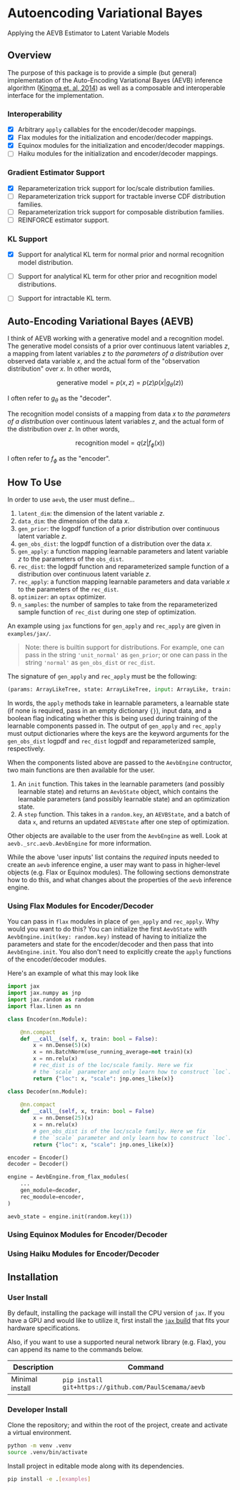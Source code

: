 # Autoencoding Variational Bayes
Applying the AEVB Estimator to Latent Variable Models

## Overview

The purpose of this package is to provide a simple (but general) implementation of the Auto-Encoding Variational Bayes (AEVB) inference algorithm ([Kingma et. al, 2014](https://arxiv.org/abs/1312.6114)) as well as a composable and interoperable interface for the implementation.

### Interoperability
- [x] Arbitrary `apply` callables for the encoder/decoder mappings.
- [x] Flax modules for the initialization and encoder/decoder mappings.
- [x] Equinox modules for the initialization and encoder/decoder mappings.
- [ ] Haiku modules for the initialization and encoder/decoder mappings.

### Gradient Estimator Support
- [x] Reparameterization trick support for loc/scale distribution families.
- [ ] Reparameterization trick support for tractable inverse CDF distribution families.
- [ ] Reparameterization trick support for composable distribution families.
- [ ] REINFORCE estimator support.

### KL Support
- [x] Support for analytical KL term for normal prior and normal recognition model distribution. 
- [ ] Support for analytical KL term for other prior and recognition model distributions.
- [ ] Support for intractable KL term.


## Auto-Encoding Variational Bayes (AEVB)

I think of AEVB working with a generative model and a recognition model. The generative model consists of a prior over continuous latent variables $z$, a mapping from latent variables $z$ to *the parameters of a distribution* over observed data variable $x$, and the actual form of the "observation distribution" over $x$. In other words,

$$
\text{generative model} = p(x,z) = p(z)p(x|g_{\theta}(z))
$$

I often refer to $g_{\theta}$ as the "decoder". 

The recognition model consists of a mapping from data $x$ to *the parameters of a distribution* over continuous latent variables $z$, and the actual form of the distribution over $z$. In other words,

$$
\text{recognition model} = q(z|f_{\phi}(x))
$$

I often refer to $f_{\phi}$ as the "encoder". 


## How To Use

In order to use `aevb`, the user must define...

1. `latent_dim`: the dimension of the latent variable $z$. 
2. `data_dim`: the dimension of the data $x$. 
3. `gen_prior`: the logpdf function of a prior distribution over continuous latent variable $z$. 
4. `gen_obs_dist`: the logpdf function of a distribution over the data $x$. 
5. `gen_apply`: a function mapping learnable parameters and latent variable $z$ to the parameters of the `obs_dist`. 
6. `rec_dist`: the logpdf function and reparameterized sample function of a distribution over continuous latent variable $z$. 
7. `rec_apply`: a function mapping learnable parameters and data variable $x$ to the parameters of the `rec_dist`. 
8. `optimizer`: an `optax` optimizer.
9. `n_samples`: the number of samples to take from the reparameterized sample function of `rec_dist` during one step of optimization. 

An example using `jax` functions for `gen_apply` and `rec_apply` are given in `examples/jax/`.

> Note: there is builtin support for distributions. For example, one can pass in the string `'unit_normal'` as `gen_prior`; or one can pass in the string `'normal'` as `gen_obs_dist` or `rec_dist`. 

The signature of `gen_apply` and `rec_apply` must be the following: 

```python
(params: ArrayLikeTree, state: ArrayLikeTree, input: ArrayLike, train: bool) -> Dict[str, ArrayLike]
```

In words, the `apply` methods take in learnable parameters, a learnable state (if none is required, pass in an empty dictionary `{}`), input data, and a boolean flag indicating whether this is being used during training of the learnable components passed in. The output of `gen_apply` and `rec_apply` must output dictionaries where the keys are the keyword arguments for the `gen_obs_dist` logpdf and `rec_dist` logpdf and reparameterized sample, respectively. 

When the components listed above are passed to the `AevbEngine` contructor, two main functions are then available for the user.

1. An `init` function. This takes in the learnable parameters (and possibly learnable state) and returns an `AevbState` object, which contains the learnable parameters (and possibly learnable state) and an optimization state.
2. A `step` function. This takes in a `random.key`, an `AEVBState`, and a batch of data `x`, and returns an updated `AEVBState` after one step of optimization. 

Other objects are available to the user from the `AevbEngine` as well. Look at `aevb._src.aevb.AevbEngine` for more information. 

While the above 'user inputs' list contains the *required* inputs needed to create an `aevb` inference engine, a user may want to pass in higher-level objects (e.g. Flax or Equinox modules). The following sections demonstrate how to do this, and what changes about the properties of the `aevb` inference engine. 

### Using Flax Modules for Encoder/Decoder

You can pass in `flax` modules in place of `gen_apply` and `rec_apply`. Why would you want to do this? You can initialize the first `AevbState` with `AevbEngine.init(key: random.key)` instead of having to initialize the parameters and state for the encoder/decoder and then pass that into `AevbEngine.init`. You also don't need to explicitly create the `apply` functions of the encoder/decoder modules. 

Here's an example of what this may look like

```python
import jax
import jax.numpy as jnp
import jax.random as random
import flax.linen as nn

class Encoder(nn.Module):

    @nn.compact
    def __call__(self, x, train: bool = False):
        x = nn.Dense(5)(x)
        x = nn.BatchNorm(use_running_average=not train)(x)
        x = nn.relu(x)
        # rec_dist is of the loc/scale family. Here we fix
        # the `scale` parameter and only learn how to construct `loc`. 
        return {"loc": x, "scale": jnp.ones_like(x)}

class Decoder(nn.Module):
    
    @nn.compact
    def __call__(self, x, train: bool = False)
        x = nn.Dense(25)(x)
        x = nn.relu(x)
        # gen_obs_dist is of the loc/scale family. Here we fix
        # the `scale` parameter and only learn how to construct `loc`. 
        return {"loc": x, "scale": jnp.ones_like(x)} 

encoder = Encoder()
decoder = Decoder()

engine = AevbEngine.from_flax_modules(
    ...
    gen_module=decoder,
    rec_moodule=encoder,
)

aevb_state = engine.init(random.key(1))
```

### Using Equinox Modules for Encoder/Decoder


### Using Haiku Modules for Encoder/Decoder



## Installation

### User Install
By default, installing the package will install the CPU version of `jax`. If you have a GPU and would like to utilize it, first install the [`jax` build](https://jax.readthedocs.io/en/latest/installation.html) that fits your hardware specifications. 

Also, if you want to use a supported neural network library (e.g. Flax), you can append its name to the commands below.

| Description | Command |
----------| ---------| 
| Minimal install | `pip install git+https://github.com/PaulScemama/aevb`|


<!-- |Install with example dependencies| `pip install 'git+https://github.com/PaulScemama/aevb[examples]'`| -->


### Developer Install
Clone the repository; and within the root of the project, create and activate a virtual environment.

```bash
python -m venv .venv
source .venv/bin/activate
```

Install project in editable mode along with its dependencies.

```bash
pip install -e .[examples]
```

